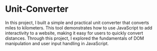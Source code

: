 # Unit-Converter
In this project, I built a simple and practical unit converter that converts miles to kilometers. This tool demonstrates how to use JavaScript to add interactivity to a website, making it easy for users to quickly convert distances. Through this project, I explored the fundamentals of DOM manipulation and user input handling in JavaScript.
